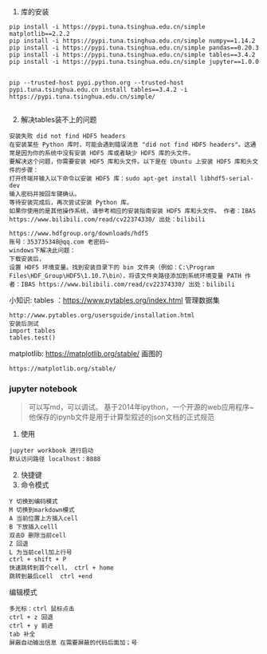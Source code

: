 1. 库的安装
```
pip install -i https://pypi.tuna.tsinghua.edu.cn/simple matplotlib==2.2.2
pip install -i https://pypi.tuna.tsinghua.edu.cn/simple numpy==1.14.2 
pip install -i https://pypi.tuna.tsinghua.edu.cn/simple pandas==0.20.3
pip install -i https://pypi.tuna.tsinghua.edu.cn/simple tables==3.4.2
pip install -i https://pypi.tuna.tsinghua.edu.cn/simple jupyter==1.0.0


pip --trusted-host pypi.python.org --trusted-host pypi.tuna.tsinghua.edu.cn install tables==3.4.2 -i https://pypi.tuna.tsinghua.edu.cn/simple/


```

2. 解决tables装不上的问题
```
安装失败 did not find HDF5 headers
在安装某些 Python 库时，可能会遇到错误消息 "did not find HDF5 headers"。这通常是因为你的系统中没有安装 HDF5 库或者缺少 HDF5 库的头文件。
要解决这个问题，你需要安装 HDF5 库和头文件。以下是在 Ubuntu 上安装 HDF5 库和头文件的步骤：
打开终端并输入以下命令以安装 HDF5 库：sudo apt-get install libhdf5-serial-dev
输入密码并按回车键确认。
等待安装完成后，再次尝试安装 Python 库。
如果你使用的是其他操作系统，请参考相应的安装指南安装 HDF5 库和头文件。 作者：IBAS https://www.bilibili.com/read/cv22374330/ 出处：bilibili

https://www.hdfgroup.org/downloads/hdf5
账号：353735348@qq.com 老密码~
windows下解决此问题：
下载安装后，
设置 HDF5 环境变量。找到安装目录下的 bin 文件夹（例如：C:\Program Files\HDF_Group\HDF5\1.10.7\bin），将该文件夹路径添加到系统环境变量 PATH 作者：IBAS https://www.bilibili.com/read/cv22374330/ 出处：bilibili

```

小知识:
tables ：https://www.pytables.org/index.html  管理数据集
```
http://www.pytables.org/usersguide/installation.html
安装后测试
import tables
tables.test()
```
matplotlib: https://matplotlib.org/stable/ 画图的
```
https://matplotlib.org/stable/
```

### jupyter notebook
> 可以写md，可以调试。 基于2014年ipython，一个开源的web应用程序~
> 他保存的ipynb文件是用于计算型叙述的json文档的正式规范

1. 使用
```
jupyter workbook 进行启动
默认访问路径 localhost：8888
```
2. 快捷键
3. 命令模式
```
Y 切换到编码模式
M 切换到markdown模式
A 当前位置上方插入cell
B 下放插入celll
双击D 删除当前cell
Z 回退
L 为当前cell加上行号
ctrl + shift + P
快速跳转到首个cell， ctrl + home
跳转到最后cell  ctrl +end
```
编辑模式
```
多光标：ctrl 鼠标点击
ctrl + z 回退
ctrl + y 前进
tab 补全
屏蔽自动输出信息 在需要屏蔽的代码后面加；号
```